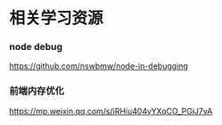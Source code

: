 # 相关学习资源

### node debug
https://github.com/nswbmw/node-in-debugging

### 前端内存优化
https://mp.weixin.qq.com/s/iRHiu404yYXqCO_PGiJ7yA

